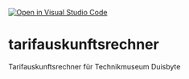 [![Open in Visual Studio Code](https://classroom.github.com/assets/open-in-vscode-2e0aaae1b6195c2367325f4f02e2d04e9abb55f0b24a779b69b11b9e10269abc.svg)](https://classroom.github.com/online_ide?assignment_repo_id=17153259&assignment_repo_type=AssignmentRepo)
# tarifauskunftsrechner
Tarifauskunftsrechner für Technikmuseum Duisbyte
